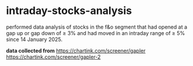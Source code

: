 # intraday-stocks-analysis
performed data analysis of stocks in the f&amp;o segment that had opened at a gap up or gap down of ≥ 3% and had moved in an intraday range of ≥ 5% since 14 January 2025. 

**data collected from**
https://chartink.com/screener/gapler
https://chartink.com/screener/gapler-2
